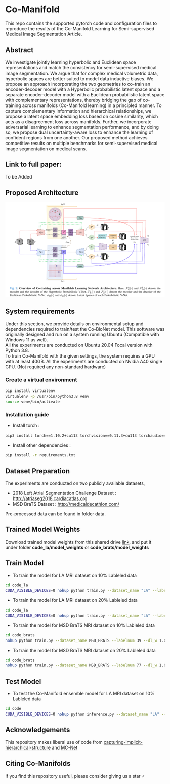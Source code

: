 # Co-Manifold
This repo contains the supported pytorch code and configuration files to reproduce the results of the Co-Manifold Learning for Semi-supervised Medical Image Segmentation Article.

## Abstract

We investigate jointly learning hyperbolic and Euclidean space representations and match the consistency for semi-supervised medical image segmentation. We argue that for complex medical volumetric data, hyperbolic spaces are better suited to model data inductive biases. We propose an approach incorporating the two geometries to co-train an encoder-decoder model with a Hyperbolic probabilistic latent space and a separate encoder-decoder model with a Euclidean probabilistic latent space with complementary representations, thereby bridging the gap of co-training across manifolds (Co-Manifold learning) in a principled manner. To capture complementary information and hierarchical relationships, we propose a latent space embedding loss based on cosine similarity, which acts as a disagreement loss across manifolds. Further, we incorporate adversarial learning to enhance segmentation performance, and by doing so, we propose dual uncertainty-aware loss to enhance the learning of confident regions from one another. Our proposed method achieves competitive results on multiple benchmarks for semi-supervised medical image segmentation on medical scans.

## Link to full paper:
To be Added

## Proposed Architecture
![Proposed Architecture](img/Co-Manifold.png?raw=true)

## System requirements
Under this section, we provide details on environmental setup and dependencies required to train/test the Co-BioNet model.
This software was originally designed and run on a system running Ubuntu (Compatible with Windows 11 as well).
<br>
All the experiments are conducted on Ubuntu 20.04 Focal version with Python 3.8.
<br>
To train Co-Manifold with the given settings, the system requires a GPU with at least 40GB. All the experiments are conducted on Nvidia A40 single GPU.
(Not required any non-standard hardware)
<br>

### Create a virtual environment

```bash 
pip install virtualenv
virtualenv -p /usr/bin/python3.8 venv
source venv/bin/activate
```

### Installation guide 

- Install torch : 
```bash
pip3 install torch==1.10.2+cu113 torchvision==0.11.3+cu113 torchaudio==0.10.2+cu113 -f https://download.pytorch.org/whl/cu113/torch_stable.html
```
- Install other dependencies :
```bash 
pip install -r requirements.txt
```

## Dataset Preparation
The experiments are conducted on two publicly available datasets,
- 2018 Left Atrial Segmentation Challenge Dataset : http://atriaseg2018.cardiacatlas.org
- MSD BraTS Dataset : http://medicaldecathlon.com/

Pre-processed data can be found in folder data.

## Trained Model Weights
Download trained model weights from this shared drive [link](https://drive.google.com/drive/folders/1BMNvhAlMggKVbf44xSzNv8JZ2GKNPwK3?usp=sharing), and put it under folder **code_la/model_weights** or **code_brats/model_weights**

## Train Model
- To train the model for LA MRI dataset on 10% Lableled data
```bash
cd code_la
CUDA_VISIBLE_DEVICES=0 nohup python train.py --dataset_name "LA" --labelnum 8 --dl_w 0.8 --ce_w 0.8 --alpha 0.005 --beta 0.02 --t_m 0.2 --hidden-dim 256 --batch_size 6 --labeled_bs 3 &> la_10.out &
```

- To train the model for LA MRI dataset on 20% Lableled data
```bash
cd code_la
CUDA_VISIBLE_DEVICES=0 nohup python train.py --dataset_name "LA" --labelnum 16 --dl_w 0.8 --ce_w 0.8 --alpha 0.005 --beta 0.02 --t_m 0.2 --hidden-dim 256 --batch_size 6 --labeled_bs 3 &> la_20.out &
```

- To train the model for MSD BraTS MRI dataset on 10% Lableled data
```bash
cd code_brats
nohup python train.py --dataset_name MSD_BRATS --labelnum 39 --dl_w 1.0 --ce_w 1.0 --alpha 0.005 --beta 0.02 --t_m 0.2 --hidden-dim 256 --batch_size 6 --labeled_bs 3 &> msd_10_perc.out &
```

- To train the model for MSD BraTS MRI dataset on 20% Lableled data
```bash
cd code_brats
nohup python train.py --dataset_name MSD_BRATS --labelnum 77 --dl_w 1.0 --ce_w 1.0 --alpha 0.005 --beta 0.02 --t_m 0.2 --hidden-dim 256 --batch_size 6 --labeled_bs 3 &> msd_20_perc.out &
```
## Test Model

- To test the Co-Manifold ensemble model for LA MRI dataset on 10% Lableled data
```bash
cd code
CUDA_VISIBLE_DEVICES=0 nohup python inference.py --dataset_name "LA" --labelnum 8 --dl_w 0.8 --ce_w 0.8 --alpha 0.005 --beta 0.02 --t_m 0.2 --hidden-dim 256 --exp Co_Manifold --batch_size 6 --labeled_bs 3 &> la_10_eval.out &
```

## Acknowledgements

This repository makes liberal use of code from [capturing-implicit-hierarchical-structure](https://github.com/its-gucci/capturing-implicit-hierarchical-structure) and [MC-Net](https://github.com/ycwu1997/MC-Net/)

## Citing Co-Manifolds

If you find this repository useful, please consider giving us a star ⭐ 

